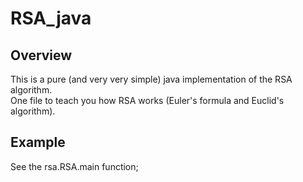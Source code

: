 # RSA_java
## Overview
This is a pure (and very very simple) java implementation of the RSA algorithm.  
One file to teach you how RSA works (Euler's formula and Euclid's algorithm).

## Example
See the rsa.RSA.main function;
